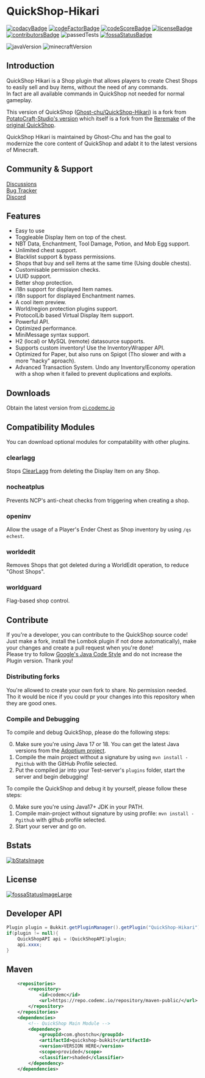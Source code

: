 <!-- Links -->
[codacy]: https://www.codacy.com/gh/Ghost-chu/QuickShop-Hikari/dashboard?utm_source=github.com&amp;utm_medium=referral&amp;utm_content=Ghost-chu/QuickShop-Hikari&amp;utm_campaign=Badge_Grade
[codeFactor]: https://www.codefactor.io/repository/github/ghost-chu/quickshop-hikari
[codeScore]: https://app.codiga.io/public/project/32011/QuickShop-Hikari/dashboard

[license]: https://github.com/Ghost-chu/QuickShop-Hikari/blob/hikari/LICENSE
[contributors]: https://github.com/Ghost-chu/QuickShop-Hikari/graphs/contributors

[fossaStatus]: https://app.fossa.com/projects/git%2Bgithub.com%2FGhost-chu%2FQuickShop-Hikari?ref=badge_shield
[fossaStatusLarge]: https://app.fossa.com/projects/git%2Bgithub.com%2FGhost-chu%2FQuickShop-Hikari?ref=badge_large

[quickshop-hikari]: https://github.com/Ghost-chu/QuickShop-Hikari
[quickshop-potato]: https://github.com/PotatoCraft-Studio/QuickShop-Reremake/
[quickshop-ghostchu]: https://github.com/Ghost-chu/QuickShop-Reremake
[quickshop-original]: https://github.com/KaiKikuchi/QuickShop

[codemc]: https://ci.codemc.io/job/Ghost-chu/job/QuickShop-Hikari/

[clearlagg]: https://www.spigotmc.org/resources/68271/

[googlejava]: https://google.github.io/styleguide/javaguide.html

[adoptium]: https://adoptium.net/

[bStats]: https://bstats.org/plugin/bukkit/QuickShop-Hikari/14281

<!-- Images/Badges -->
[codacyBadge]: https://app.codacy.com/project/badge/Grade/a04ef7174d9f4e65b60ae28b09222809
[codeFactorBadge]: https://www.codefactor.io/repository/github/ghost-chu/quickshop-hikari/badge
[codeScoreBadge]: https://api.codiga.io/project/32011/score/svg

[licenseBadge]: https://img.shields.io/github/license/Ghost-chu/QuickShop-Hikari.svg
[contributorsBadge]: https://img.shields.io/github/contributors/Ghost-chu/QuickShop-Hikari

[passedTests]: https://img.shields.io/jenkins/tests?compact_message&jobUrl=https://ci.codemc.io/job/Ghost-chu/job/QuickShop-Hikari

[fossaStatusBadge]: https://app.fossa.com/api/projects/git%2Bgithub.com%2FGhost-chu%2FQuickShop-Hikari.svg?type=shield
[fossaStatusImageLarge]: https://app.fossa.com/api/projects/git%2Bgithub.com%2FGhost-chu%2FQuickShop-Hikari.svg?type=large

[javaVersion]: https://img.shields.io/badge/Java-Versions_17_+_18-orange.svg
[minecraftVersion]: https://img.shields.io/badge/Minecraft-Java_Edition_1.18.x-blueviolet.svg

[bStatsImage]: https://bstats.org/signatures/bukkit/QuickShop-Hikari.svg

<!-- Unused? -->
<!-- [//]: # (![Ver]&#40;https://img.shields.io/spiget/version/62575?label=version&#41;) -->
<!-- [//]: # (![Downloads]&#40;https://img.shields.io/spiget/downloads/62575?label=downloads&#41;) -->
<!-- [//]: # (![Rating]&#40;https://img.shields.io/spiget/rating/62575?label=rating&#41;) -->

<!-- Start of README -->
# QuickShop-Hikari

[![codacyBadge]][codacy]
[![codeFactorBadge]][codeFactor]
[![codeScoreBadge]][codeScore]
[![licenseBadge]][license]
[![contributorsBadge]][contributors]
![passedTests]
[![fossaStatusBadge]][fossaStatus]

![javaVersion]
![minecraftVersion]

## Introduction

QuickShop Hikari is a Shop plugin that allows players to create Chest Shops to easily sell and buy items, without the need of any commands.  
In fact are all available commands in QuickShop not needed for normal gameplay.

This version of QuickShop ([Ghost-chu/QuickShop-Hikari][quickshop-hikari]) is a fork from [PotatoCraft-Studio's version][quickshop-potato] which itself is a fork from the [Reremake][quickshop-ghostchu] of the [original QuickShop][quickshop-original].

QuickShop Hikari is maintained by Ghost-Chu and has the goal to modernize the core content of QuickShop and adabt it to the latest versions of Minecraft.

## Community & Support

[Discussions](https://github.com/Ghost-chu/QuickShop-Hikari/discussions)  
[Bug Tracker](https://github.com/Ghost-chu/QuickShop-Hikari/issues)  
[Discord](https://discord.gg/Bu3dVtmsD3)

## Features

- Easy to use
- Toggleable Display Item on top of the chest.
- NBT Data, Enchantment, Tool Damage, Potion, and Mob Egg support.
- Unlimited chest support.
- Blacklist support & bypass permissions.
- Shops that buy and sell items at the same time (Using double chests).
- Customisable permission checks.
- UUID support.
- Better shop protection.
- i18n support for displayed Item names.
- i18n support for displayed Enchantment names.
- A cool item preview.
- World/region protection plugins support.
- ProtocolLib based Virtual Display Item support.
- Powerful API.
- Optimized performance.
- MiniMessage syntax support.
- H2 (local) or MySQL (remote) datasource supports.
- Supports custom inventory! Use the InventoryWrapper API.
- Optimized for Paper, but also runs on Spigot (Tho slower and with a more "hacky" aproach).
- Advanced Transaction System. Undo any Inventory/Economy operation with a shop when it failed to prevent duplications and exploits.

## Downloads

Obtain the latest version from [ci.codemc.io][codemc]

## Compatibility Modules

You can download optional modules for compatability with other plugins.

### clearlagg

Stops [ClearLagg][clearlagg] from deleting the Display Item on any Shop.

### nocheatplus

Prevents NCP's anti-cheat checks from triggering when creating a shop.

### openinv

Allow the usage of a Player's Ender Chest as Shop inventory by using `/qs echest`.

### worldedit

Removes Shops that got deleted during a WorldEdit operation, to reduce "Ghost Shops".

### worldguard

Flag-based shop control.

## Contribute

If you're a developer, you can contribute to the QuickShop source code! Just make a fork, install the Lombok plugin if not done automatically),
make your changes and create a pull request when you're done!  
Please try to follow [Google's Java Code Style][googlejava] and do not increase the Plugin version. Thank you!

### Distributing forks

You're allowed to create your own fork to share. No permission needed.  
Tho it would be nice if you could pr your changes into this repository when they are good ones.

### Compile and Debugging

To compile and debug QuickShop, please do the following steps:

0. Make sure you're using Java 17 or 18. You can get the latest Java versions from the [Adoptium project][adoptium].
1. Compile the main project without a signature by using `mvn install -Pgithub` with the GitHub Profile selected.
2. Put the compiled jar into your Test-server's `plugins` folder, start the server and begin debugging!

To compile the QuickShop and debug it by yourself, please follow these steps:

0. Make sure you're using Java17+ JDK in your PATH.
1. Compile main-project without signature by using profile: `mvn install -Pgithub` with github profile selected.
2. Start your server and go on.

## Bstats

[![bStatsImage]][bStats]

## License

[![fossaStatusImageLarge]][fossaStatusLarge]

## Developer API

```java
Plugin plugin = Bukkit.getPluginManager().getPlugin("QuickShop-Hikari");
if(plugin != null){
    QuickShopAPI api = (QuickShopAPI)plugin;
    api.xxxx;
}
```

## Maven


```xml
    <repositories>
        <repository>
            <id>codemc</id>
            <url>https://repo.codemc.io/repository/maven-public/</url>
        </repository>
    </repositories>
    <dependencies>
        <!-- QuickShop Main Module -->
        <dependency>
            <groupId>com.ghostchu</groupId>
            <artifactId>quickshop-bukkit</artifactId>
            <version>VERSION HERE</version>
            <scope>provided</scope>
            <classifier>shaded</classifier>
        </dependency>
    </dependencies>
```
